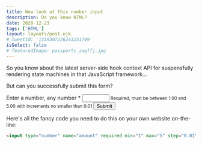 ```yaml
---
title: Wow look at this number input
description: Do you know HTML?
date: 2020-12-23
tags: ['HTML']
layout: layouts/post.njk
# tweetId: '1339307226243231749'
isSelect: false
# featuredImage: passports_zwgffj.jpg
---
```


So you know about the latest server-side hook context API for suspensfully rendering state machines in that JavaScript framework...

But can you successfully submit this form?

<form class="form" id="number-form">
  <label for="amount">Enter a number, any number *
    <input type="number" name="amount" required min="1" max="5" step="0.01">
    <small style="font-weight:400">Required, must be between 1.00 and 5.00 with increments no smaller than 0.01</small>
  </label>
  <button class="button button-default">Submit</button>
</form>

Here's all the fancy code you need to do this on your own website on-the-line:

```html
<input type="number" name="amount" required min="1" max="5" step="0.01">
```

<script>
  document.querySelector("#number-form").addEventListener("submit", (e) => {
    e.preventDefault();

    const baseUrl = "https://twitter.com/intent/tweet/";
    const shareLink =
      "https://sia.codes/posts/wow-look-at-this-number-input/";
    const amount = document.querySelector("input").value;
    const text = `I owe @TheGreenGreek $${amount} for showing me how to HTML`;
    const url = `${baseUrl}?text=${encodeURI(text)}&url=${encodeURI(shareLink)}`;
    window.open(url, "_blank")
  });
</script>
